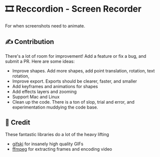 #  🎞️ Reccordion - Screen Recorder

For when screenshots need to animate. 

## ✍️ Contribution

There's a lot of room for improvement! Add a feature or fix a bug, and submit a PR. Here are some ideas:
- Improve shapes. Add more shapes, add point translation, rotation, text rotation, 
- Improve export. Exports should be clearer, faster, and smaller
- Add keyframes and animations for shapes
- Add effects layers and zooming
- Support Mac and Linux
- Clean up the code. There is a ton of slop, trial and error, and experimentation muddying the code base.

## 🙏 Credit

These fantastic libraries do a lot of the heavy lifting

- [gifski](https://github.com/ImageOptim/gifski) for insanely high quality GIFs
- [ffmpeg](https://ffmpeg.org/) for extracting frames and encoding video
